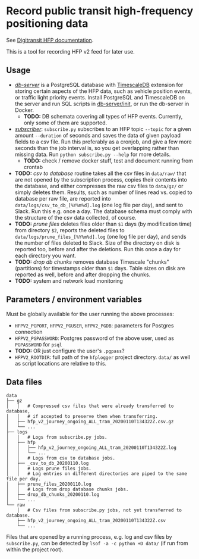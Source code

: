 # Record public transit high-frequency positioning data

See [Digitransit HFP documentation](https://digitransit.fi/en/developers/apis/4-realtime-api/vehicle-positions/).

This is a tool for recording HFP v2 feed for later use.

## Usage

- *[db-server](db-server)* is a PostgreSQL database with [TimescaleDB](https://docs.timescale.com/latest/main) extension for storing certain aspects of the HFP data, such as vehicle position events, or traffic light priority events.
Install PostgreSQL and TimescaleDB on the server and run SQL scripts in [db-server/init](db-server/init), or run the db-server in Docker.
  - **TODO:** DB schemata covering all types of HFP events.
  Currently, only some of them are supported.
- *[subscriber](subscriber)*: `subscribe.py` subscribes to an HFP topic `--topic` for a given amount `--duration` of seconds and saves the data of given payload fields to a csv file.
Run this preferably as a cronjob, and give a few more seconds than the job interval is, so you get overlapping rather than missing data.
Run `python subscribe.py --help` for more details.
  - **TODO:** check / remove docker stuff, test and document running from crontab
- **TODO:** *csv to database* routine takes all the csv files in `data/raw/` that are not opened by the subscription process, copies their contents into the database, and either compresses the raw csv files to `data/gz/` or simply deletes them.
Results, such as number of lines read vs. copied to database per raw file, are reported into `data/logs/csv_to_db_[%Y%m%d].log` (one log file per day), and sent to Slack.
Run this e.g. once a day.
The database schema must comply with the structure of the csv data collected, of course.
- **TODO:** *prune files* deletes files older than `$1` days (by modification time) from directory `$2`, reports the deleted files to `data/logs/prune_files_[%Y%m%d].log` (one log file per day), and sends the number of files deleted to Slack.
Size of the directory on disk is reported too, before and after the deletions.
Run this once a day for each directory you want.
- **TODO:** *drop db chunks* removes database Timescale "chunks" (partitions) for timestamps older than `$1` days.
Table sizes on disk are reported as well, before and after dropping the chunks.
- **TODO:** system and network load monitoring

## Parameters / environment variables

Must be globally available for the user running the above processes:

- `HFPV2_PGPORT`, `HFPV2_PGUSER`, `HFPV2_PGDB`: parameters for Postgres connection
- `HFPV2_PGPASSWORD`: Postgres password of the above user, used as `PGPASSWORD` for `psql`
- **TODO:** OR just configure the user's `.pgpass`?
- `HFPV2_ROOTDIR`: full path of the `hfplogger` project directory.
`data/` as well as script locations are relative to this.

## Data files

```
data
├── gz
│   │   # Compressed csv files that were already transferred to database,
│   │   # if accepted to preserve them when transferring.
│   ├── hfp_v2_journey_ongoing_ALL_tram_20200110T134322Z.csv.gz
│   └── ...
├── logs
│   │   # Logs from subscribe.py jobs.
│   ├── hfp
│   │   ├── hfp_v2_journey_ongoing_ALL_tram_20200110T134322Z.log
│   │   └── ...
│   │   # Logs from csv to database jobs.
│   ├── _csv_to_db_20200110.log
│   │   # Logs prune files jobs.
│   │   # Log entries on different directories are piped to the same file per day.
│   ├── prune_files_20200110.log
│   │   # Logs from drop database chunks jobs.
│   ├── drop_db_chunks_20200110.log
│   └── ...
└── raw
    │   # Csv files from subscribe.py jobs, not yet transferred to database.
    ├── hfp_v2_journey_ongoing_ALL_tram_20200110T134322Z.csv
    └── ...
```

Files that are opened by a running process, e.g. log and csv files by `subscribe.py`, can be detected by `lsof -a -c python +D data/` (if run from within the project root).
